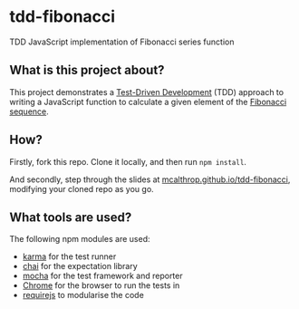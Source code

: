 # tdd-fibonacci

TDD JavaScript implementation of Fibonacci series function

## What is this project about?

This project demonstrates a [Test-Driven Development](https://en.wikipedia.org/wiki/Test-driven_development) (TDD) approach to writing a JavaScript function to calculate a given element of the [Fibonacci sequence](https://en.wikipedia.org/wiki/Fibonacci_number).

## How?

Firstly, fork this repo. Clone it locally, and then run `npm install`.

And secondly, step through the slides at [mcalthrop.github.io/tdd-fibonacci](http://mcalthrop.github.io/tdd-fibonacci/#1), modifying your cloned repo as you go.

## What tools are used?

The following npm modules are used:

- [karma](https://karma-runner.github.io/) for the test runner
- [chai](http://chaijs.com/api/bdd/) for the expectation library
- [mocha](https://mochajs.org/#getting-started) for the test framework and reporter
- [Chrome](https://www.google.com/chrome/) for the browser to run the tests in
- [requirejs](http://requirejs.org/) to modularise the code
